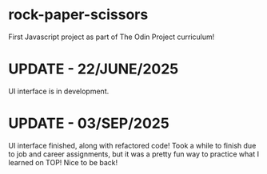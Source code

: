 # rock-paper-scissors
First Javascript project as part of The Odin Project curriculum!

# UPDATE - 22/JUNE/2025
UI interface is in development.

# UPDATE - 03/SEP/2025
UI interface finished, along with refactored code! Took a while to finish due to job and career assignments, but it was a pretty fun way to practice what I learned on TOP! Nice to be back!